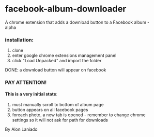 # facebook-album-downloader
A chrome extension that adds a download button to a Facebook album - alpha

### installation:
1. clone
2. enter google chrome extensions management panel
3. click "Load Unpacked" and import the folder

DONE: a download button will appear on facebook

### PAY ATTENTION!
#### This is a very initial state:
1. must manually scroll to bottom of album page
2. button appears on all facebook pages
3. foreach photo, a new tab is opened - remember to change chrome settings so it will not ask for path for downloads

By Alon Laniado
